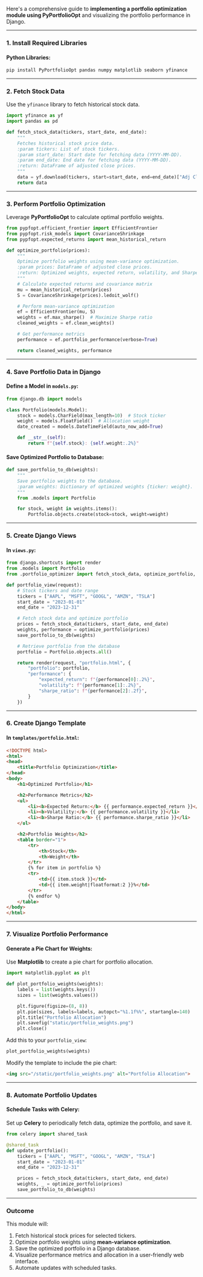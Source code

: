 Here's a comprehensive guide to **implementing a portfolio optimization module using PyPortfolioOpt** and visualizing the portfolio performance in Django.

---

### **1. Install Required Libraries**
#### Python Libraries:
```bash
pip install PyPortfolioOpt pandas numpy matplotlib seaborn yfinance
```

---

### **2. Fetch Stock Data**
Use the `yfinance` library to fetch historical stock data.

```python
import yfinance as yf
import pandas as pd

def fetch_stock_data(tickers, start_date, end_date):
    """
    Fetches historical stock price data.
    :param tickers: List of stock tickers.
    :param start_date: Start date for fetching data (YYYY-MM-DD).
    :param end_date: End date for fetching data (YYYY-MM-DD).
    :return: DataFrame of adjusted close prices.
    """
    data = yf.download(tickers, start=start_date, end=end_date)["Adj Close"]
    return data
```

---

### **3. Perform Portfolio Optimization**
Leverage **PyPortfolioOpt** to calculate optimal portfolio weights.

```python
from pypfopt.efficient_frontier import EfficientFrontier
from pypfopt.risk_models import CovarianceShrinkage
from pypfopt.expected_returns import mean_historical_return

def optimize_portfolio(prices):
    """
    Optimize portfolio weights using mean-variance optimization.
    :param prices: DataFrame of adjusted close prices.
    :return: Optimized weights, expected return, volatility, and Sharpe ratio.
    """
    # Calculate expected returns and covariance matrix
    mu = mean_historical_return(prices)
    S = CovarianceShrinkage(prices).ledoit_wolf()

    # Perform mean-variance optimization
    ef = EfficientFrontier(mu, S)
    weights = ef.max_sharpe()  # Maximize Sharpe ratio
    cleaned_weights = ef.clean_weights()

    # Get performance metrics
    performance = ef.portfolio_performance(verbose=True)

    return cleaned_weights, performance
```

---

### **4. Save Portfolio Data in Django**
#### Define a Model in `models.py`:
```python
from django.db import models

class Portfolio(models.Model):
    stock = models.CharField(max_length=10)  # Stock ticker
    weight = models.FloatField()  # Allocation weight
    date_created = models.DateTimeField(auto_now_add=True)

    def __str__(self):
        return f"{self.stock}: {self.weight:.2%}"
```

#### Save Optimized Portfolio to Database:
```python
def save_portfolio_to_db(weights):
    """
    Save portfolio weights to the database.
    :param weights: Dictionary of optimized weights {ticker: weight}.
    """
    from .models import Portfolio

    for stock, weight in weights.items():
        Portfolio.objects.create(stock=stock, weight=weight)
```

---

### **5. Create Django Views**
#### In `views.py`:
```python
from django.shortcuts import render
from .models import Portfolio
from .portfolio_optimizer import fetch_stock_data, optimize_portfolio, save_portfolio_to_db

def portfolio_view(request):
    # Stock tickers and date range
    tickers = ["AAPL", "MSFT", "GOOGL", "AMZN", "TSLA"]
    start_date = "2023-01-01"
    end_date = "2023-12-31"

    # Fetch stock data and optimize portfolio
    prices = fetch_stock_data(tickers, start_date, end_date)
    weights, performance = optimize_portfolio(prices)
    save_portfolio_to_db(weights)

    # Retrieve portfolio from the database
    portfolio = Portfolio.objects.all()

    return render(request, "portfolio.html", {
        "portfolio": portfolio,
        "performance": {
            "expected_return": f"{performance[0]:.2%}",
            "volatility": f"{performance[1]:.2%}",
            "sharpe_ratio": f"{performance[2]:.2f}",
        }
    })
```

---

### **6. Create Django Template**
#### In `templates/portfolio.html`:
```html
<!DOCTYPE html>
<html>
<head>
    <title>Portfolio Optimization</title>
</head>
<body>
    <h1>Optimized Portfolio</h1>

    <h2>Performance Metrics</h2>
    <ul>
        <li><b>Expected Return:</b> {{ performance.expected_return }}</li>
        <li><b>Volatility:</b> {{ performance.volatility }}</li>
        <li><b>Sharpe Ratio:</b> {{ performance.sharpe_ratio }}</li>
    </ul>

    <h2>Portfolio Weights</h2>
    <table border="1">
        <tr>
            <th>Stock</th>
            <th>Weight</th>
        </tr>
        {% for item in portfolio %}
        <tr>
            <td>{{ item.stock }}</td>
            <td>{{ item.weight|floatformat:2 }}%</td>
        </tr>
        {% endfor %}
    </table>
</body>
</html>
```

---

### **7. Visualize Portfolio Performance**
#### Generate a Pie Chart for Weights:
Use **Matplotlib** to create a pie chart for portfolio allocation.

```python
import matplotlib.pyplot as plt

def plot_portfolio_weights(weights):
    labels = list(weights.keys())
    sizes = list(weights.values())

    plt.figure(figsize=(8, 8))
    plt.pie(sizes, labels=labels, autopct="%1.1f%%", startangle=140)
    plt.title("Portfolio Allocation")
    plt.savefig("static/portfolio_weights.png")
    plt.close()
```

Add this to your `portfolio_view`:
```python
plot_portfolio_weights(weights)
```

Modify the template to include the pie chart:
```html
<img src="/static/portfolio_weights.png" alt="Portfolio Allocation">
```

---

### **8. Automate Portfolio Updates**
#### Schedule Tasks with Celery:
Set up **Celery** to periodically fetch data, optimize the portfolio, and save it.

```python
from celery import shared_task

@shared_task
def update_portfolio():
    tickers = ["AAPL", "MSFT", "GOOGL", "AMZN", "TSLA"]
    start_date = "2023-01-01"
    end_date = "2023-12-31"

    prices = fetch_stock_data(tickers, start_date, end_date)
    weights, _ = optimize_portfolio(prices)
    save_portfolio_to_db(weights)
```

---

### **Outcome**
This module will:
1. Fetch historical stock prices for selected tickers.
2. Optimize portfolio weights using **mean-variance optimization**.
3. Save the optimized portfolio in a Django database.
4. Visualize performance metrics and allocation in a user-friendly web interface.
5. Automate updates with scheduled tasks.